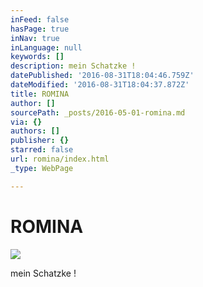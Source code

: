 ```yaml
---
inFeed: false
hasPage: true
inNav: true
inLanguage: null
keywords: []
description: mein Schatzke !
datePublished: '2016-08-31T18:04:46.759Z'
dateModified: '2016-08-31T18:04:37.872Z'
title: ROMINA
author: []
sourcePath: _posts/2016-05-01-romina.md
via: {}
authors: []
publisher: {}
starred: false
url: romina/index.html
_type: WebPage

---
```

# ROMINA
![](https://the-grid-user-content.s3-us-west-2.amazonaws.com/7eb0f190-c031-4323-be03-3d301827ce8e.jpg)

mein Schatzke !